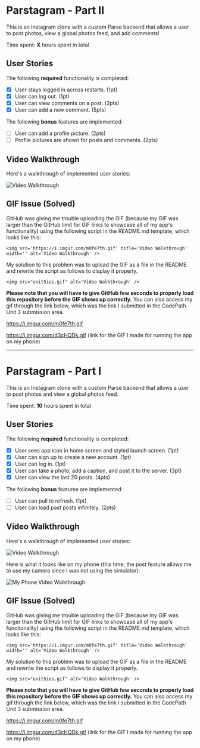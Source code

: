 # Parstagram - Part II

This is an Instagram clone with a custom Parse backend that allows a user to post photos, view a global photos feed, and add comments!

Time spent: **X** hours spent in total

## User Stories

The following **required** functionality is completed:

- [x] User stays logged in across restarts. (1pt)
- [x] User can log out. (1pt)
- [x] User can view comments on a post. (3pts)
- [x] User can add a new comment. (5pts)

The following **bonus** features are implemented:

- [ ] User can add a profile picture. (2pts)
- [ ] Profile pictures are shown for posts and comments. (2pts)

## Video Walkthrough

Here's a walkthrough of implemented user stories:

<img src="unit6ios.gif" alt='Video Walkthrough' />

## GIF Issue (Solved)

GitHub was giving me trouble uploading the GIF (because my GIF was larger than the GitHub limit for GIF links to showcase all of my app's functionality) using the following script in the README.md template, which looks like this:

```<img src='https://i.imgur.com/m0fe7th.gif' title='Video Walkthrough' width='' alt='Video Walkthrough' />```

My solution to this problem was to upload the GIF as a file in the README and rewrite the script as follows to display it properly.

```<img src="unit5ios.gif" alt='Video Walkthrough' />```

**Please note that you will have to give GitHub few seconds to properly load this repository before the GIF shows up correctly.** You can also access my gif through the link below, which was the link I submitted in the CodePath Unit 3 submission area. 

https://i.imgur.com/m0fe7th.gif

https://i.imgur.com/d3cHQDk.gif (link for the GIF I made for running the app on my phone)






---


# Parstagram - Part I

This is an Instagram clone with a custom Parse backend that allows a user to post photos and view a global photos feed.

Time spent: **10** hours spent in total

## User Stories

The following **required** functionality is completed:

- [x] User sees app icon in home screen and styled launch screen. (1pt)
- [x] User can sign up to create a new account. (1pt)
- [x] User can log in. (1pt)
- [x] User can take a photo, add a caption, and post it to the server. (3pt)
- [x] User can view the last 20 posts. (4pts)

The following **bonus** features are implemented:

- [ ] User can pull to refresh. (1pt)
- [ ] User can load past posts infinitely. (2pts)

## Video Walkthrough

Here's a walkthrough of implemented user stories:

<img src="unit5ios.gif" alt='Video Walkthrough' />

Here is what it looks like on my phone (this time, the post feature allows me to use my camera since I was not using the simulator):

<img src="unit5iosextra.gif" alt='My Phone Video Walkthrough' />

## GIF Issue (Solved)

GitHub was giving me trouble uploading the GIF (because my GIF was larger than the GitHub limit for GIF links to showcase all of my app's functionality) using the following script in the README.md template, which looks like this:

```<img src='https://i.imgur.com/m0fe7th.gif' title='Video Walkthrough' width='' alt='Video Walkthrough' />```

My solution to this problem was to upload the GIF as a file in the README and rewrite the script as follows to display it properly.

```<img src="unit5ios.gif" alt='Video Walkthrough' />```

**Please note that you will have to give GitHub few seconds to properly load this repository before the GIF shows up correctly.** You can also access my gif through the link below, which was the link I submitted in the CodePath Unit 3 submission area. 

https://i.imgur.com/m0fe7th.gif

https://i.imgur.com/d3cHQDk.gif (link for the GIF I made for running the app on my phone)
